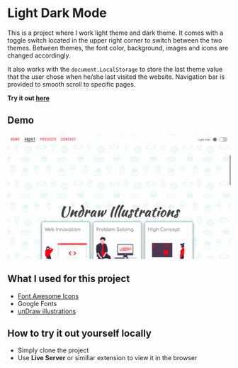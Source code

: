 # Light Dark Mode 

This is a project where I work light theme and dark theme. It comes with a toggle switch located in the upper right corner to switch between the two themes.
Between themes, the font color, background, images and icons are changed accordingly. 

It also works with the `document.LocalStorage` to store the last theme value that the user chose when he/she last visited the website. Navigation bar is provided to smooth scroll to specific pages.

**Try it out [here](https://tylernnguyen5.github.io/light-dark-mode/)**

## Demo

![demo](demo.gif)

## What I used for this project

- [Font Awesome Icons](https://fontawesome.com/)
- Google Fonts
- [unDraw illustrations](https://undraw.co/illustrations)

## How to try it out yourself locally

- Simply clone the project
- Use **Live Server** or similiar extension to view it in the browser